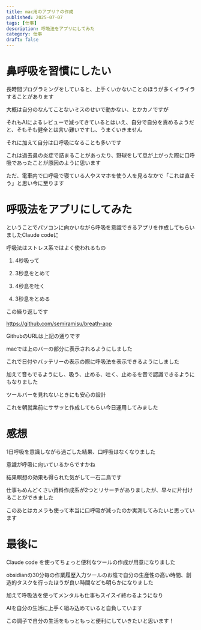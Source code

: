 ```yaml
---
title: mac用のアプリ？の作成
published: 2025-07-07
tags: [仕事]
description: 呼吸法をアプリにしてみた
category: 仕事
draft: false
---
```

# 鼻呼吸を習慣にしたい

長時間プログラミングをしていると、上手くいかないことのほうが多くイライラすることがあります

大概は自分のなんてことないミスのせいで動かない、とかカノですが

それもAIによるレビューで減ってきているとはいえ、自分で自分を責めるようだと、そもそも健全とは言い難いですし、うまくいきません

それに加えて自分は口呼吸になることも多いです

これは過去鼻の炎症で詰まることがあったり、野球をして息が上がった際に口呼吸であったことが原因のように思います

ただ、電車内で口呼吸で寝ている人やスマホを使う人を見るなかで「これは直そう」と思い今に至ります

# 呼吸法をアプリにしてみた

ということでパソコンに向かいながら呼吸を意識できるアプリを作成してもらいましたClaude codeに

呼吸法はストレス系ではよく使われるもの

1. 4秒吸って

2. 3秒息をとめて

3. 4秒息を吐く

4. 3秒息をとめる

この繰り返しです

https://github.com/semiramisu/breath-app

GithubのURLは上記の通りです

macでは上のバーの部分に表示されるようにしました

これで日付やバッテリーの表示の際に呼吸法を表示できるようにしました

加えて音もでるようにし、吸う、止める、吐く、止めるを音で認識できるようにもなりました

ツールバーを見れないときにも安心の設計

これを朝就業前にササッと作成してもらい今日運用してみました

# 感想

1日呼吸を意識しながら過ごした結果、口呼吸はなくなりました

意識が呼吸に向いているからですかね

結果瞑想の効果も得られた気がして一石二鳥です

仕事もめんどくさい資料作成系が2つとリサーチがありましたが、早々に片付けることができました

このあとはカメラも使って本当に口呼吸が減ったのか実測してみたいと思っています

# 最後に
Claude code を使ってちょっと便利なツールの作成が用意になりました

obsidianの30分毎の作業履歴入力ツールのお陰で自分の生産性の高い時間、創造的タスクを行ったほうが良い時間なども明らかになりました

加えて呼吸法を使ってメンタルも仕事もスイスイ終わるようになり

AIを自分の生活に上手く組み込めていると自負しています

この調子で自分の生活をもっともっと便利にしていきたいと思います！
